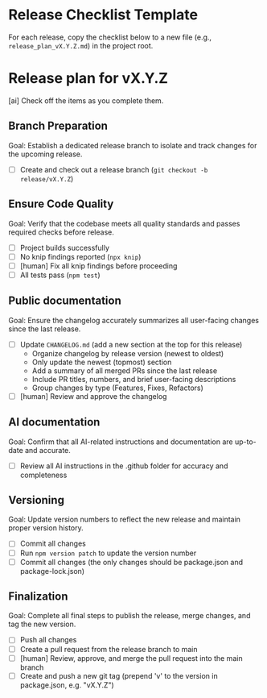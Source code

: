 # Release Checklist Template

For each release, copy the checklist below to a new file (e.g., `release_plan_vX.Y.Z.md`) in the project
root.

# Release plan for vX.Y.Z

[ai] Check off the items as you complete them.

## Branch Preparation

Goal: Establish a dedicated release branch to isolate and track changes for the upcoming release.

- [ ] Create and check out a release branch (`git checkout -b release/vX.Y.Z`)

## Ensure Code Quality

Goal: Verify that the codebase meets all quality standards and passes required checks before
release.

- [ ] Project builds successfully
- [ ] No knip findings reported (`npx knip`)
- [ ] [human] Fix all knip findings before proceeding
- [ ] All tests pass (`npm test`)

## Public documentation

Goal: Ensure the changelog accurately summarizes all user-facing changes since the last release.

- [ ] Update `CHANGELOG.md` (add a new section at the top for this release)
  - Organize changelog by release version (newest to oldest)
  - Only update the newest (topmost) section
  - Add a summary of all merged PRs since the last release
  - Include PR titles, numbers, and brief user-facing descriptions
  - Group changes by type (Features, Fixes, Refactors)
- [ ] [human] Review and approve the changelog

## AI documentation

Goal: Confirm that all AI-related instructions and documentation are up-to-date and accurate.

- [ ] Review all AI instructions in the .github folder for accuracy and completeness

## Versioning

Goal: Update version numbers to reflect the new release and maintain proper version history.

- [ ] Commit all changes
- [ ] Run `npm version patch` to update the version number
- [ ] Commit all changes (the only changes should be package.json and package-lock.json)

## Finalization

Goal: Complete all final steps to publish the release, merge changes, and tag the new version.

- [ ] Push all changes
- [ ] Create a pull request from the release branch to main
- [ ] [human] Review, approve, and merge the pull request into the main branch
- [ ] Create and push a new git tag (prepend 'v' to the version in package.json, e.g. "vX.Y.Z")
